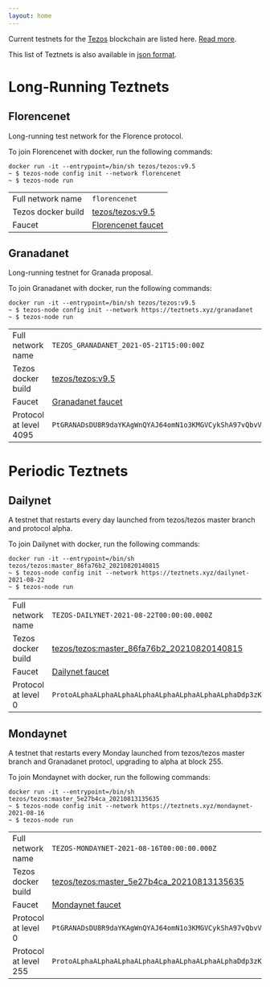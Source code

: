```yaml
---
layout: home
---
```


Current testnets for the [Tezos](https://tezos.com) blockchain are listed here. [Read more](about/).

This list of Teztnets is also available in [json format](https://teztnets.xyz/teztnets.json).

# Long-Running Teztnets


## Florencenet
Long-running test network for the Florence protocol.

To join Florencenet with docker, run the following commands:

```
docker run -it --entrypoint=/bin/sh tezos/tezos:v9.5
~ $ tezos-node config init --network florencenet
~ $ tezos-node run
```

| | |
|-------|---------------------|
| Full network name | `florencenet` |
| Tezos docker build | [tezos/tezos:v9.5](https://hub.docker.com/r/tezos/tezos/tags?page=1&ordering=last_updated&name=v9.5) |
| Faucet | [Florencenet faucet](https://faucet.tzalpha.net) |


## Granadanet
Long-running testnet for Granada proposal.

To join Granadanet with docker, run the following commands:

```
docker run -it --entrypoint=/bin/sh tezos/tezos:v9.5
~ $ tezos-node config init --network https://teztnets.xyz/granadanet
~ $ tezos-node run
```

| | |
|-------|---------------------|
| Full network name | `TEZOS_GRANADANET_2021-05-21T15:00:00Z` |
| Tezos docker build | [tezos/tezos:v9.5](https://hub.docker.com/r/tezos/tezos/tags?page=1&ordering=last_updated&name=v9.5) |
| Faucet | [Granadanet faucet](https://faucet.tzalpha.net) |
| Protocol at level 4095 |  `PtGRANADsDU8R9daYKAgWnQYAJ64omN1o3KMGVCykShA97vQbvV` |



# Periodic Teztnets


## Dailynet
A testnet that restarts every day launched from tezos/tezos master branch and protocol alpha.

To join Dailynet with docker, run the following commands:

```
docker run -it --entrypoint=/bin/sh tezos/tezos:master_86fa76b2_20210820140815
~ $ tezos-node config init --network https://teztnets.xyz/dailynet-2021-08-22
~ $ tezos-node run
```

| | |
|-------|---------------------|
| Full network name | `TEZOS-DAILYNET-2021-08-22T00:00:00.000Z` |
| Tezos docker build | [tezos/tezos:master_86fa76b2_20210820140815](https://hub.docker.com/r/tezos/tezos/tags?page=1&ordering=last_updated&name=master_86fa76b2_20210820140815) |
| Faucet | [Dailynet faucet](https://faucet.dailynet-2021-08-22.teztnets.xyz) |
| Protocol at level 0 |  `ProtoALphaALphaALphaALphaALphaALphaALphaALphaDdp3zK` |


## Mondaynet
A testnet that restarts every Monday launched from tezos/tezos master branch and Granadanet protocl, upgrading to alpha at block 255.

To join Mondaynet with docker, run the following commands:

```
docker run -it --entrypoint=/bin/sh tezos/tezos:master_5e27b4ca_20210813135635
~ $ tezos-node config init --network https://teztnets.xyz/mondaynet-2021-08-16
~ $ tezos-node run
```

| | |
|-------|---------------------|
| Full network name | `TEZOS-MONDAYNET-2021-08-16T00:00:00.000Z` |
| Tezos docker build | [tezos/tezos:master_5e27b4ca_20210813135635](https://hub.docker.com/r/tezos/tezos/tags?page=1&ordering=last_updated&name=master_5e27b4ca_20210813135635) |
| Faucet | [Mondaynet faucet](https://faucet.mondaynet-2021-08-16.teztnets.xyz) |
| Protocol at level 0 |  `PtGRANADsDU8R9daYKAgWnQYAJ64omN1o3KMGVCykShA97vQbvV` |
| Protocol at level 255 |  `ProtoALphaALphaALphaALphaALphaALphaALphaALphaDdp3zK` |




